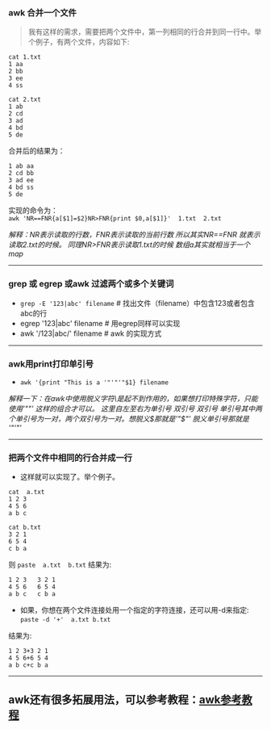### awk 合并一个文件  
> 我有这样的需求，需要把两个文件中，第一列相同的行合并到同一行中。举个例子，有两个文件，内容如下:  

```
cat 1.txt
1 aa
2 bb
3 ee
4 ss

cat 2.txt
1 ab
2 cd
3 ad
4 bd
5 de
```  

合并后的结果为：  
```
1 ab aa
2 cd bb
3 ad ee
4 bd ss
5 de
```  

实现的命令为：  
```awk 'NR==FNR{a[$1]=$2}NR>FNR{print $0,a[$1]}'  1.txt  2.txt```  

*解释：NR表示读取的行数，FNR表示读取的当前行数
所以其实NR==FNR 就表示读取2.txt的时候。 同理NR>FNR表示读取1.txt的时候
数组a其实就相当于一个map*  

-------------------------------------------------------------
### grep 或 egrep 或awk 过滤两个或多个关键词  
* ```grep -E '123|abc' filename```  \# 找出文件（filename）中包含123或者包含abc的行  
* egrep '123|abc' filename    \# 用egrep同样可以实现  
* awk '/123|abc/'  filename \# awk 的实现方式  

----------------------------------------------------------------
### awk用print打印单引号  
* ```awk '{print "This is a '"'"'"$1} filename```  
 
*解释一下：在awk中使用脱义字符\是起不到作用的，如果想打印特殊字符，只能使用'""' 这样的组合才可以。
这里自左至右为单引号 双引号 双引号 单引号其中两个单引号为一对，两个双引号为一对。想脱义$那就是'"$"' 脱义单引号那就是 '"'"'*  

-----------------------------------------------------------------
### 把两个文件中相同的行合并成一行  
* 这样就可以实现了。举个例子。  
```
cat  a.txt
1 2 3 
4 5 6 
a b c
```  
```
cat b.txt
3 2 1 
6 5 4 
c b a 
```  

则  ```paste  a.txt  b.txt```  结果为:  
```
1 2 3   3 2 1
4 5 6   6 5 4
a b c   c b a
```  

* 如果，你想在两个文件连接处用一个指定的字符连接，还可以用-d来指定:  
```paste -d '+'  a.txt b.txt```  

结果为:  
```
1 2 3+3 2 1
4 5 6+6 5 4
a b c+c b a
```  

-------------------------------------------------------
## awk还有很多拓展用法，可以参考教程：[awk参考教程](http://www.cnblogs.com/emanlee/p/3327576.html)



